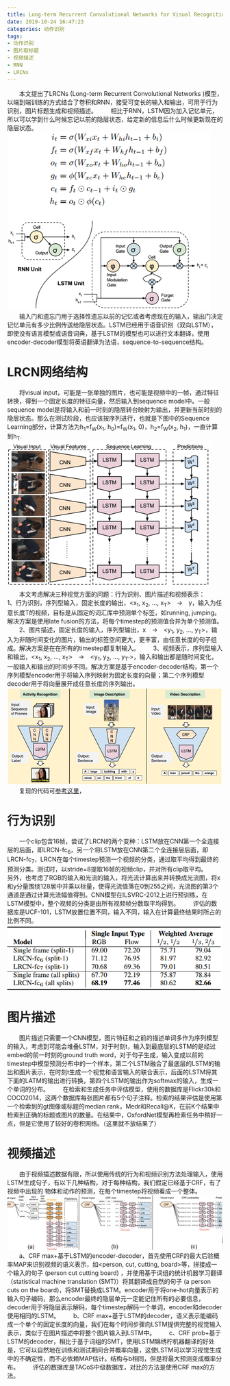 ```yaml
---
title: Long-term Recurrent Convolutional Networks for Visual Recognition and Description (CVPR 2015)
date: 2019-10-24 16:47:23
categories: 动作识别
tags:
- 动作识别
- 图片取标题
- 视频描述
- RNN
- LRCNs
---
```

&emsp;&emsp;本文提出了LRCNs (Long-term Recurrent Convolutional Networks )模型，以端到端训练的方式结合了卷积和RNN，接受可变长的输入和输出，可用于行为识别，图片标题生成和视频描述。
&emsp;&emsp;相比于RNN，LSTM因为加入记忆单元，所以可以学到什么时候忘记以前的隐层状态，给定新的信息后什么时候更新现在的隐层状态。
![](/images/LRCN/LSTM.png "RNN和LSTM结构")
&emsp;&emsp;输入门和遗忘门用于选择性遗忘以前的记忆或者考虑现在的输入，输出门决定记忆单元有多少比例传送给隐层状态。LSTM已经用于语音识别（双向LSTM），即使没有语言模型或语音词典，基于LSTM的模型也可以进行文本翻译，使用encoder-decoder模型将英语翻译为法语，sequence-to-sequence结构。
# LRCN网络结构
&emsp;&emsp;将visual input，可能是一张单独的图片，也可能是视频中的一帧，通过特征转换，得到一个固定长度的特征向量，然后输入到sequence model中。一般sequence model是将输入和前一时刻的隐层转台映射为输出，并更新当前时刻的隐层状态。那么在测试阶段，也应该按序列进行，也就是下图中的Sequence Learning部分，计算方法为h<sub>1</sub>=f<sub>W</sub>(x<sub>1</sub>, h<sub>0</sub>)=f<sub>W</sub>(x<sub>1</sub>, 0)，h<sub>2</sub>=f<sub>W</sub>(x<sub>2</sub>, h<sub>1</sub>)，一直计算到h<sub>T</sub>.
![](/images/LRCN/LRCN.png "LRCN结构")
&emsp;&emsp;本文考虑解决三种视觉方面的问题：行为识别、图片描述和视频表示：
&emsp;&emsp;1、行为识别，序列型输入，固定长度的输出，<x<sub>1</sub>, x<sub>2</sub>, ..., x<sub>T</sub>>&emsp;->&emsp;y，输入为任意长度T的视频，目标是从固定的词汇库中预测单个标签，如running, jumping。解决方案是使用late fusion的方法，将每个timestep的预测值合并为单个预测值。
&emsp;&emsp;2、图片描述，固定长度的输入，序列型输出，x&emsp;->&emsp;<y<sub>1</sub>, y<sub>2</sub>, ..., y<sub>T</sub>>，输入为非随时间变化的图片，输出的标签空间更大，更丰富，由任意长度的句子组成。解决方案是在在所有的timestep都复制输入。
&emsp;&emsp;3、视频表示，序列型输入和输出，<x<sub>1</sub>, x<sub>2</sub>, ..., x<sub>T</sub>>&emsp;->&emsp;<y<sub>1</sub>, y<sub>2</sub>, ..., y<sub>T'</sub>>，输入和输出都是随时间变化，一般输入和输出的时间步不同。解决方案是基于encoder-decoder结构，第一个序列模型encoder用于将输入序列映射为固定长度的向量；第二个序列模型decoder用于将向量展开成任意长度的序列输出。
![](/images/LRCN/specific.png "三种问题的解决方案")
&emsp;&emsp;复现的代码可[参考这里](https://github.com/MRzzm/action-recognition-models-pytorch/blob/master/CNN%2BLSTM/LRCNs/LRCNs.py)，
# 行为识别
&emsp;&emsp;一个clip包含16帧，尝试了LRCN的两个变种：LSTM放在CNN第一个全连接层的后面，即LRCN-fc<sub>6</sub>，另一个将LSTM放在CNN第二个全连接层后面，即LRCN-fc<sub>7</sub>，LRCN在每个timestep预测一个视频的分类，通过取平均得到最终的预测分类。测试时，以stride=8提取16帧的视频clip，并对所有clip取平均。
&emsp;&emsp;另外，也考虑了RGB的输入和光流的输入，将光流计算出来并转换成光流图，将x和y分量围绕128居中并乘以标量，使得光流值落在0到255之间，光流图的第3个通道是通过计算光流幅值得到。CNN模型在ILSVRC-2012上进行预训练，在LSTM模型中，整个视频的分类是由所有视频帧分数取平均得到。
&emsp;&emsp;评估的数据库是UCF-101，LSTM放置位置不同，输入不同，输入在计算最终结果时所占的比例不同。
![](/images/LRCN/activity.png "行为识别结果对比")
# 图片描述
&emsp;&emsp;图片描述只需要一个CNN模型，图片特征和之前的描述单词多作为序列模型的输入，考虑到可能会堆叠LSTM，对于时刻t，输入到最底层的LSTM的是经过embed的前一时刻的ground truth word，对于句子生成，输入变成以前的timestep中模型预测分布中的一个样本，第二个LSTM融合了最底层的LSTM的输出和图片表示，在时刻t生成一个视觉和语言输入的联合表示，后面的LSTM将其下面的LATM的输出进行转换，第四个LSTM的输出作为softmax的输入，生成一个单词的分布。
&emsp;&emsp;在检索和生成任务中评估模型，使用的数据库是Flickr30k和COCO2014，这两个数据库每张图片都有5个句子注释。检索的结果评估是使用第一个检索到的gt图像或标题的median rank，Medr和Recall@K，在前K个结果中检索到正确的标题或图片的数量。在结果中，OxfordNet模型再检索任务中稍好一点，但是它使用了较好的卷积网络。（这里就不放结果了）
# 视频描述
&emsp;&emsp;由于视频描述数据有限，所以使用传统的行为和视频识别方法处理输入，使用LSTM生成句子，有以下几种结构，对于每种结构，我们假定已经基于CRF，有了视频中出现的 物体和动作的预测，在每个timestep将视频看成一个整体。
![](/images/LRCN/video_description.png "视频描述几种结构")
&emsp;&emsp;a、CRF max+基于LSTM的encoder-decoder，首先使用CRF的最大后验概率MAP来识别视频的语义表示，如<person, cut, cutting, board>等，拼接成一个输入的句子 (person cut
cutting board) ，并使用基于词组的统计机器学习翻译（statistical machine translation (SMT)）将其翻译成自然的句子 (a person cuts on the board)，将SMT替换成LSTM。encoder用于将one-hot向量表示的输入句子编码，那么encoder最终的隐层单元一定能记住所有的必要信息，decoder用于将隐层表示解码，每个timestep解码一个单词，encoder和decoder使用相同的LSTM。
&emsp;&emsp;b、CRF max+基于LSTM的decoder，语义表示能编码成一个单个的固定长度的向量，我们在每个时间步骤向LSTM提供完整的视觉输入表示，类似于在图片描述中将整个图片输入到LSTM中。
&emsp;&emsp;c、CRF prob+基于LSTM的decoder，相比于基于词组的SMT，使用LSTM锦绣柠机器翻译的好处是，它可以自然地在训练和测试期间合并概率向量，这使LSTM可以学习视觉生成中的不确定性，而不必依赖MAP估计。结构与b相同，但是将最大预测变成概率分布。
&emsp;&emsp;评估的数据库是TACoS中级数据库，对比的方法是使用CRF max的方法。

